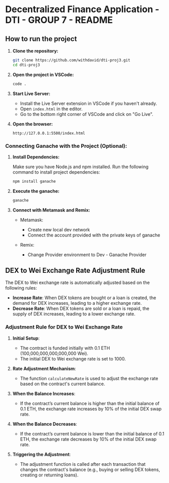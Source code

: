# Decentralized Finance Application - DTI - GROUP 7 - README

## How to run the project

1. **Clone the repository:**

   ```bash
   git clone https://github.com/withdavid/dti-proj3.git
   cd dti-proj3
   ```

2. **Open the project in VSCode:**

   ```bash
   code .
   ```

3. **Start Live Server:**

   - Install the Live Server extension in VSCode if you haven't already.
   - Open `index.html` in the editor.
   - Go to the bottom right corner of VSCode and click on "Go Live".

4. **Open the browser:**
   ```
   http://127.0.0.1:5500/index.html
   ```
### Connecting Ganache with the Project (Optional):

1. **Install Dependencies:**

   Make sure you have Node.js and npm installed. Run the following command to install project dependencies:

   ```bash
   npm install ganache
   ```

2. **Execute the ganache:**

   ```bash
   ganache
   ```
3. **Connect with Metamask and Remix:**

   - Metamask:
      - Create new local dev network
      - Connect the account provided with the private keys of ganache

   - Remix:
      - Change Provider environment to Dev - Ganache Provider


## DEX to Wei Exchange Rate Adjustment Rule

The DEX to Wei exchange rate is automatically adjusted based on the following rules:

- **Increase Rate**: When DEX tokens are bought or a loan is created, the demand for DEX increases, leading to a higher exchange rate.
- **Decrease Rate**: When DEX tokens are sold or a loan is repaid, the supply of DEX increases, leading to a lower exchange rate.

### Adjustment Rule for DEX to Wei Exchange Rate

1. **Initial Setup**:

   - The contract is funded initially with 0.1 ETH (100,000,000,000,000,000 Wei).
   - The initial DEX to Wei exchange rate is set to 1000.

2. **Rate Adjustment Mechanism**:

   - The function `calculateNewRate` is used to adjust the exchange rate based on the contract's current balance.

3. **When the Balance Increases**:

   - If the contract’s current balance is higher than the initial balance of 0.1 ETH, the exchange rate increases by 10% of the initial DEX swap rate.

4. **When the Balance Decreases**:

   - If the contract’s current balance is lower than the initial balance of 0.1 ETH, the exchange rate decreases by 10% of the initial DEX swap rate.

5. **Triggering the Adjustment**:
   - The adjustment function is called after each transaction that changes the contract's balance (e.g., buying or selling DEX tokens, creating or returning loans).
